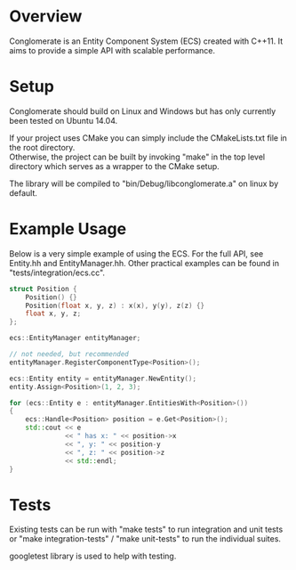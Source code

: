 # Overview

Conglomerate is an Entity Component System (ECS) created with C++11.  It aims to provide a simple API with scalable performance.  

# Setup

Conglomerate should build on Linux and Windows but has only currently been tested on Ubuntu 14.04.

If your project uses CMake you can simply include the CMakeLists.txt file in the root directory.  
Otherwise, the project can be built by invoking "make" in the top level directory which serves as a wrapper to the CMake setup.

The library will be compiled to "bin/Debug/libconglomerate.a" on linux by default.

# Example Usage

Below is a very simple example of using the ECS.  For the full API, see Entity.hh and EntityManager.hh.  Other practical examples can be found in "tests/integration/ecs.cc".

```c++
struct Position {
	Position() {}
	Position(float x, y, z) : x(x), y(y), z(z) {}
	float x, y, z;
};

ecs::EntityManager entityManager;

// not needed, but recommended
entityManager.RegisterComponentType<Position>();

ecs::Entity entity = entityManager.NewEntity();
entity.Assign<Position>(1, 2, 3);

for (ecs::Entity e : entityManager.EntitiesWith<Position>())
{
	ecs::Handle<Position> position = e.Get<Position>();
	std::cout << e
	          << " has x: " << position->x
	          << ", y: " << position-y
	          << ", z: " << position->z
	          << std::endl;
}

```

# Tests

Existing tests can be run with "make tests" to run integration and unit tests or "make integration-tests" / "make unit-tests" to run the individual suites.

googletest library is used to help with testing.